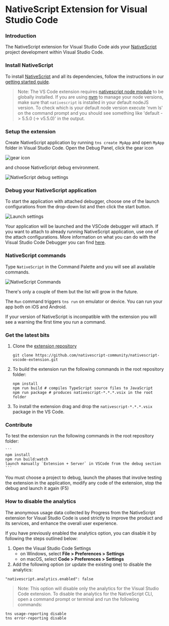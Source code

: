 NativeScript Extension for Visual Studio Code
========

### Introduction

The NativeScript extension for Visual Studio Code aids your [NativeScript](https://www.nativescript.org/) project development within Visual Studio Code.

### Install NativeScript

To install [NativeScript](https://www.nativescript.org/) and all its dependencies, follow the instructions in our [getting started guide](https://docs.nativescript.org/setup/).

> Note: The VS Code extension requires [nativescript node module](https://www.npmjs.com/package/nativescript) to be globally installed. If you are using [nvm](https://github.com/creationix/nvm) to manage your node versions, make sure that `nativescript` is installed in your default nodeJS version. To check which is your default node version execute 'nvm ls' on the command prompt and you should see something like 'default -> 5.5.0 (-> v5.5.0)' in the output.

### Setup the extension

Create NativeScript application by running `tns create MyApp` and open `MyApp` folder in Visual Studio Code. Open the Debug Panel, click the gear icon

![gear icon](https://raw.githubusercontent.com/NativeScript/nativescript-vscode-extension/master/images/screenshots/nativescript-gear-icon.jpg)

and choose NativeScript debug environment.

![NativeScript debug settings](https://raw.githubusercontent.com/NativeScript/nativescript-vscode-extension/master/images/screenshots/nativescript-debug-settings.png)

### Debug your NativeScript application

To start the application with attached debugger, choose one of the launch configurations from the drop-down list and then click the start button.

![Launch settings](https://raw.githubusercontent.com/NativeScript/nativescript-vscode-extension/master/images/screenshots/nativescript-launch-configurations.png)

Your application will be launched and the VSCode debugger will attach. If you want to attach to already running NativeScript application, use one of the attach configurations. More information on what you can do with the Visual Studio Code Debugger you can find [here](https://code.visualstudio.com/docs/editor/debugging).

### NativeScript commands

Type `NativeScript` in the Command Palette and you will see all available commands.

![NativeScript Commands](https://raw.githubusercontent.com/NativeScript/nativescript-vscode-extension/master/images/screenshots/nativescript-commands.png)

There's only a couple of them but the list will grow in the future.

The `Run` command triggers `tns run` on emulator or device. You can run your app both on iOS and Android.

If your version of NativeScript is incompatible with the extension you will see a warning the first time you run a command.

### Get the latest bits

1. Clone the [extension repository](https://github.com/nativescript-community/nativescript-vscode-extension/)

    ```
    git clone https://github.com/nativescript-community/nativescript-vscode-extension.git
    ```

2. To build the extension run the following commands in the root repository folder:

    ```
    npm install
    npm run build # compiles TypeScript source files to JavaScript
    npm run package # produces nativescript-*.*.*.vsix in the root folder
    ```

3. To install the extension drag and drop the `nativescript-*.*.*.vsix` package in the VS Code.

### Contribute
To test the extension run the following commands in the root repository folder:

    ```
    npm install
    npm run build:watch
    launch manually `Extension + Server` in VSCode from the debug section
    ```

You must choose a project to debug, launch the phases that involve testing the extension in the application, modify any code of the extension, stop the debug and launch it again (F5)


### How to disable the analytics
The anonymous usage data collected by Progress from the NativeScript extension for Visual Studio Code is used strictly to improve the product and its services, and enhance the overall user experience.

If you have previously enabled the analytics option, you can disable it by following the steps outlined below:

1. Open the Visual Studio Code Settings
    - on Windows, select **File > Preferences > Settings**
    - on macOS, select **Code > Preferences > Settings**
2. Add the following option (or update the existing one) to disable the analytics:
```
"nativescript.analytics.enabled": false
```

> Note: This option will disable only the analytics for the Visual Studio Code extension. To disable the analytics for the NativeScript CLI, open a command prompt or terminal and run the following commands:

```
tns usage-reporting disable
tns error-reporting disable
```